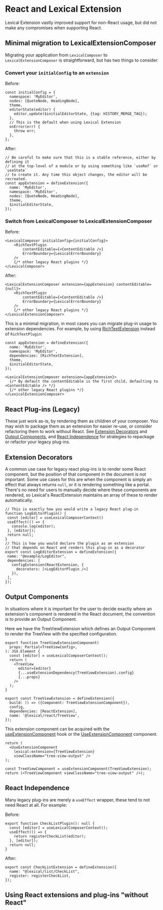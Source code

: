 # React and Lexical Extension

Lexical Extension vastly improved support for non-React usage, but
did not make any compromises when supporting React.

## Minimal migration to LexicalExtensionComposer

Migrating your application from `LexicalComposer` to
`LexicalExtensionComposer` is straightforward, but has
two things to consider.

### Convert your `initialConfig` to an `extension`

Before:
```tsx
const initialConfig = {
  namespace: 'MyEditor',
  nodes: [QuoteNode, HeadingNode],
  theme,
  editorState(editor) {
    editor.update($initialEditorState, {tag: HISTORY_MERGE_TAG});
  },
  // This is the default when using Lexical Extension
  onError(err) {
    throw err;
  },
};
```

After:
```tsx
// Be careful to make sure that this is a stable reference, either by defining it
// at the top-level of a module or by using something like `useRef` or `useState`
// to create it. Any time this object changes, the editor will be recreated.
const appExtension = defineExtension({
  name: 'MyEditor',
  namespace: 'MyEditor',
  nodes: [QuoteNode, HeadingNode],
  theme,
  $initialEditorState,
});
```

### Switch from LexicalComposer to LexicalExtensionComposer

Before:
```tsx
<LexicalComposer initialConfig={initialConfig}>
    <RichTextPlugin
        contentEditable={<ContentEditable />}
        ErrorBoundary={LexicalErrorBoundary}
    />
    {/* other legacy React plugins */}
</LexicalComposer>
```

After:
```tsx
<LexicalExtensionComposer extension={appExtension} contentEditable={null}>
    <RichTextPlugin
        contentEditable={<ContentEditable />}
        ErrorBoundary={LexicalErrorBoundary}
    />
    {/* other legacy React plugins */}
</LexicalExtensionComposer>
```

This is a minimal migration, in most cases you can migrate plug-in usage to
extension dependencies. For example, by using
[RichTextExtension](/docs/api/modules/lexical_rich_text#richtextextension) instead of
`RichTextPlugin`:

```tsx
const appExtension = defineExtension({
  name: 'MyEditor',
  namespace: 'MyEditor',
  dependencies: [RichTextExtension],
  theme,
  $initialEditorState,
});
```

```tsx
<LexicalExtensionComposer extension={appExtension}>
  {/* By default the contentEditable is the first child, defaulting to <ContentEditable /> */}
  {/* other legacy React plugins */}
</LexicalExtensionComposer>
```

## React Plug-ins (Legacy)

These just work as-is, by rendering them as children of your composer. You may
wish to package them as an extension for easier re-use, or consider refactoring
them to work without React. See [Extension Decorators](#extension-decorators)
and [Output Components](#output-components), and
[React Independence](#react-independence) for strategies to repackage or
refactor your legacy plug-ins.

## Extension Decorators

A common use case for legacy react plug-ins is to render some React component,
but the position of that component in the document is not important. Some use
cases for this are when the component is simply an effect that always returns
`null`, or it is rendering something like a portal. There's no need for users
to manually decide where these components are rendered, so Lexical's
ReactExtension maintains an array of these to render automatically.

 ```tsx
 // This is exactly how you would write a legacy React plug-in
function LogEditorPlugin() {
  const [editor] = useLexicalComposerContext()
  useEffect(() => {
    console.log(editor);
  }, [editor]);
  return null;
}
// This is how you would declare the plugin as an extension
// that depends on React and renders this plug-in as a decorator
export const LogEditorExtension = defineExtension({
  name: "@example/LogEditor",
  dependencies: [
    configExtension(ReactExtension, {
      decorators: [<LogEditorPlugin />]
    }),
  ],
});
```

## Output Components

In situations where it is important for the user to decide exactly where an
extension's component is rendered in the React document, the convention is
to provide an Output Component.

Here we have the TreeViewExtension which defines an Output Component to render
the TreeView with the specified configuration.

```tsx
export function TreeViewExtensionComponent(
  props: Partial<TreeViewConfig>,
): JSX.Element {
  const [editor] = useLexicalComposerContext();
  return (
    <TreeView
      editor={editor}
      {...useExtensionDependency(TreeViewExtension).config}
      {...props}
    />
  );
}

export const TreeViewExtension = defineExtension({
  build: () => ({Component: TreeViewExtensionComponent}),
  config,
  dependencies: [ReactExtension],
  name: '@lexical/react/TreeView',
});
```

This extension component can be acquired with the
[useExtensionComponent](/docs/api/modules/lexical_react_useExtensionComponent#useextensioncomponent)
hook or the [UseExtensionComponent](/docs/api/modules/lexical_react_useExtensionComponent#useextensioncomponent-3) component.

```tsx
return (
  <UseExtensionComponent
    lexical:extension={TreeViewExtension}
    viewClassName="tree-view-output" />
);
```

```tsx
const TreeViewComponent = useExtensionComponent(TreeViewExtension);
return (<TreeViewComponent viewClassName="tree-view-output" />);
```

## React Independence

Many legacy plug-ins are merely a `useEffect` wrapper, these tend to not
need React at all. For example:

Before:
```tsx
export function CheckListPlugin(): null {
  const [editor] = useLexicalComposerContext();
  useEffect(() => {
    return registerCheckList(editor);
  }, [editor]);
  return null;
}
```

After:
```tsx
export const CheckListExtension = defineExtension({
  name: "@lexical/list/CheckList",
  register: registerCheckList,
});
```

## Using React extensions and plug-ins "without React"
